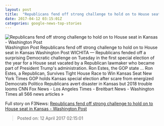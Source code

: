 ```yaml
---
layout: post
title:  "Republicans fend off strong challenge to hold on to House seat in Kansas - Washington Post"
date: 2017-04-12 03:15:01Z
categories: google-news-top-stories
---
```


![Republicans fend off strong challenge to hold on to House seat in Kansas - Washington Post](https://img.washingtonpost.com/rf/image_1484w/2010-2019/WashingtonPost/2017/04/11/National-Politics/Images/Kansas-Congress-Special_Election_87226-51e76.jpg)
Washington Post Republicans fend off strong challenge to hold on to House seat in Kansas Washington Post WICHITA — Republicans fended off a surprising Democratic challenge on Tuesday in the first special election of the year for a House seat vacated by a Republican lawmaker who became part of President Trump's administration. Ron Estes, the GOP state ... Ron Estes, a Republican, Survives Tight House Race to Win Kansas Seat New York Times GOP holds Kansas special election after scare from energized Democrats Politico Republicans avert disaster in Kansas but 2018 trouble looms CNN Fox News - Los Angeles Times - Breitbart News - Washington Times all 566 news articles »


Full story on F3News: [Republicans fend off strong challenge to hold on to House seat in Kansas - Washington Post](http://www.f3nws.com/n/EYkaSD)

> Posted on: 12 April 2017 02:15:01
